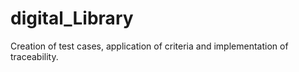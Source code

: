 # digital_Library
Creation of test cases, application of criteria and implementation of traceability.

